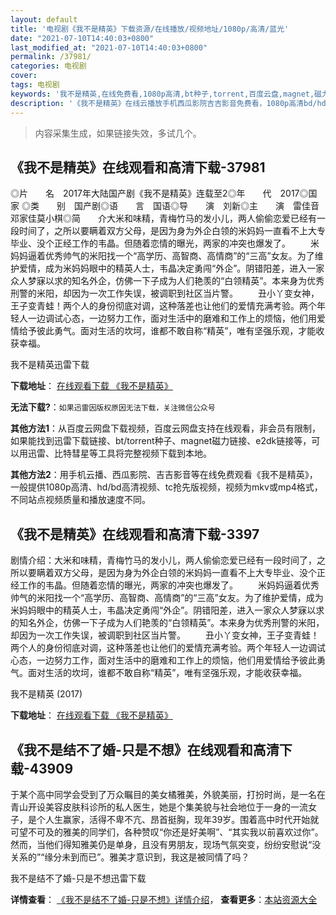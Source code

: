 ```yaml
---
layout: default
title: '电视剧《我不是精英》下载资源/在线播放/视频地址/1080p/高清/蓝光'
date: "2021-07-10T14:40:03+0800"
last_modified_at: "2021-07-10T14:40:03+0800"
permalink: /37981/
categories: 电视剧
cover:
tags: 电视剧
keywords: '我不是精英,在线免费看,1080p高清,bt种子,torrent,百度云盘,magnet,磁力链,迅雷下载资源'
description: '《我不是精英》在线云播放手机西瓜影院吉吉影音免费看，1080p高清bd/hd未删减完整版和tc抢先枪版，mkv/mp4格式，附带bt/torrent种子、magnet/磁力链、百度云盘、网盘资源迅雷下载链接'
---
```


>内容采集生成，如果链接失效，多试几个。


## 《我不是精英》在线观看和高清下载-37981

◎片　　名　2017年大陆国产剧《我不是精英》连载至2◎年　　代　2017◎国　　家 ◎类　　别　国产剧◎语　　言　国语◎导　　演　刘新◎主　　演　雷佳音邓家佳莫小棋◎简　　介大米和味精，青梅竹马的发小儿，两人偷偷恋爱已经有一段时间了，之所以要瞒着双方父母，是因为身为外企白领的米妈妈一直看不上大专毕业、没个正经工作的韦晶。但随着恋情的曝光，两家的冲突也爆发了。 　　米妈妈逼着优秀帅气的米阳找一个“高学历、高智商、高情商”的“三高”女友。为了维护爱情，成为米妈妈眼中的精英人士，韦晶决定勇闯“外企”。阴错阳差，进入一家众人梦寐以求的知名外企，仿佛一下子成为人们艳羡的“白领精英”。本来身为优秀刑警的米阳，却因为一次工作失误，被调职到社区当片警。 　　丑小丫变女神，王子变青蛙！两个人的身份彻底对调，这种落差也让他们的爱情充满考验。两个年轻人一边调试心态，一边努力工作，面对生活中的磨难和工作上的烦恼，他们用爱情给予彼此勇气。面对生活的坎坷，谁都不敢自称“精英”，唯有坚强乐观，才能收获幸福。


我不是精英迅雷下载

**下载地址**： [在线观看下载 《我不是精英》](https://www.993dy.com//vod-detail-id-28253.html) 


**无法下载?**：`如果迅雷因版权原因无法下载，关注微信公众号 `

**其他方法1**：从百度云网盘下载视频，百度云网盘支持在线观看，非会员有限制，如果能找到迅雷下载链接、bt/torrent种子、magnet磁力链接、e2dk链接等，可以用迅雷、比特彗星等工具将完整视频下载到本地。

**其他方法2**：用手机云播、西瓜影院、吉吉影音等在线免费观看《我不是精英》，一般提供1080p高清、hd/bd高清视频、tc抢先版视频，视频为mkv或mp4格式，不同站点视频质量和播放速度不同。


## 《我不是精英》在线观看和高清下载-3397

剧情介绍：大米和味精，青梅竹马的发小儿，两人偷偷恋爱已经有一段时间了，之所以要瞒着双方父母，是因为身为外企白领的米妈妈一直看不上大专毕业、没个正经工作的韦晶。但随着恋情的曝光，两家的冲突也爆发了。 　　米妈妈逼着优秀帅气的米阳找一个“高学历、高智商、高情商”的“三高”女友。为了维护爱情，成为米妈妈眼中的精英人士，韦晶决定勇闯“外企”。阴错阳差，进入一家众人梦寐以求的知名外企，仿佛一下子成为人们艳羡的“白领精英”。本来身为优秀刑警的米阳，却因为一次工作失误，被调职到社区当片警。 　　丑小丫变女神，王子变青蛙！两个人的身份彻底对调，这种落差也让他们的爱情充满考验。两个年轻人一边调试心态，一边努力工作，面对生活中的磨难和工作上的烦恼，他们用爱情给予彼此勇气。面对生活的坎坷，谁都不敢自称“精英”，唯有坚强乐观，才能收获幸福。


我不是精英 (2017)

**下载地址**： [在线观看下载 《我不是精英》](https://www.btbtdy.me/btdy/dy11902.html) 


## 《我不是结不了婚-只是不想》在线观看和高清下载-43909

于某个高中同学会受到了万众瞩目的美女橘雅美，外貌美丽，打扮时尚，是一名在青山开设美容皮肤科诊所的私人医生，她是个集美貌与社会地位于一身的一流女子，是个人生赢家，活得不卑不亢、昂首挺胸，现年39岁。围着高中时代开始就可望不可及的雅美的同学们，各种赞叹&ldquo;你还是好美啊”、&ldquo;其实我以前喜欢过你&rdquo;。然而，当他们得知雅美仍是单身，且没有男朋友，现场气氛突变，纷纷安慰说&ldquo;没关系的”“缘分未到而已”。雅美才意识到，我这是被同情了吗？<!---剧情end--->


我不是结不了婚-只是不想迅雷下载

**详情查看**： [《我不是结不了婚-只是不想》详情介绍](/movie/43909/)， **查看更多**：[本站资源大全](/movie/t/all/)

